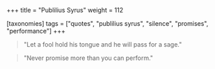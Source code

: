 +++
title = "Publilius Syrus"
weight = 112

[taxonomies]
tags = ["quotes", "publilius syrus", "silence", "promises", "performance"]
+++

> "Let a fool hold his tongue and he will pass for a sage."

> "Never promise more than you can perform."
